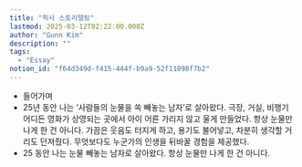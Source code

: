 ```yaml
---
title: "픽사 스토리텔링"
lastmod: 2025-03-12T02:22:00.000Z
author: "Gunn Kim"
description: ""
tags:
  - "Essay"
notion_id: "f64d349d-f415-444f-b9a9-52f11098f7b2"
---
```


- 들어가며
- 25년 동안 나는 ‘사람들의 눈물을 쏙 빼놓는 남자’로 살아왔다. 극장, 거실, 비행기 어디든 영화가 상영되는 곳에서 아이 어른 가리지 않고 울게 만들었다. 항상 눈물만 나게 한 건 아니다. 가끔은 웃음도 터지게 하고, 용기도 불어넣고, 차분히 생각할 거리도 던져줬다. 무엇보다도 누군가의 인생을 뒤바꿀 경험을 제공했다.
- 25 동안 나는 눈물 빼놓는 남자로 살아왔다. 항상 눈물만 나게 한 건 아니다.


